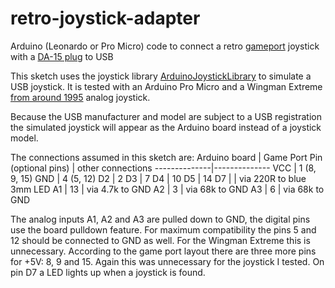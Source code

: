 # retro-joystick-adapter
Arduino (Leonardo or Pro Micro) code to connect a retro [gameport](https://en.wikipedia.org/wiki/Game_port) joystick with a [DA-15 plug](https://en.wikipedia.org/wiki/D-subminiature#Game_controller_ports) to USB

This sketch uses the joystick library [ArduinoJoystickLibrary](https://github.com/MHeironimus/ArduinoJoystickLibrary)
to simulate a
USB joystick. It is tested with an Arduino Pro Micro and a Wingman Extreme
[from around 1995](https://en.wikipedia.org/wiki/List_of_Logitech_products#Joysticks) analog joystick.

Because the USB manufacturer and model are subject to a USB registration the simulated joystick will appear as the Arduino board instead of a joystick model.

The connections assumed in this sketch are:
Arduino board | Game Port Pin (optional pins) | other connections
--------------|--------------
VCC | 1 (8, 9, 15)
GND | 4 (5, 12)
D2 | 2
D3 | 7
D4 | 10
D5 | 14
D7 | | via 220R to blue 3mm LED
A1 | 13 | via 4.7k to GND
A2 | 3 | via 68k to GND
A3 | 6 | via 68k to GND

The analog inputs A1, A2 and A3 are pulled down to GND, the digital pins use
the board pulldown feature. For maximum compatibility the pins 5 and 12 should be connected to GND as well. For the Wingman Extreme this is unnecessary.
According to the game port layout there are three more pins for +5V: 8, 9 and 15. Again this was unnecessary for the joystick I tested.
On pin D7 a LED lights up when a joystick is found.

